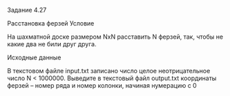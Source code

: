 Задание 4.27

Расстановка ферзей
Условие

На шахматной доске размером NxN расставить N ферзей, так, чтобы не какие два не били
друг друга.

Исходные данные

В текстовом файле input.txt записано число целое неотрицательное число N < 1000000.
Выведите в текстовый файл output.txt координаты ферзей – номер ряда и номер колонки,
начиная нумерацию с 0